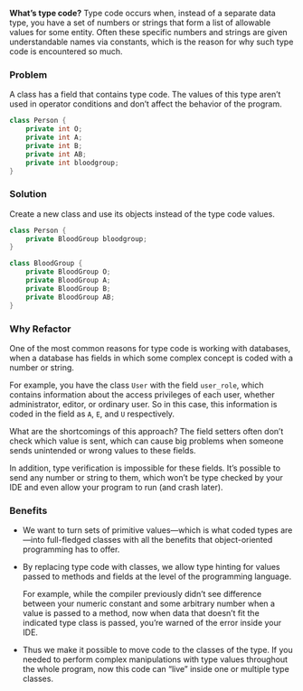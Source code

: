 
**What’s type code?** Type code occurs when, instead of a separate data type, you have a set of numbers or strings that form a list of allowable values for some entity. Often these specific numbers and strings are given understandable names via constants, which is the reason for why such type code is encountered so much.

### Problem

A class has a field that contains type code. The values of this type aren’t used in operator conditions and don’t affect the behavior of the program.

```java
class Person {
	private int O;
	private int A;
	private int B;
	private int AB;
	private int bloodgroup;
}
```

### Solution

Create a new class and use its objects instead of the type code values.

```java
class Person {
	private BloodGroup bloodgroup;
}
```

```java
class BloodGroup {
	private BloodGroup O;
	private BloodGroup A;
	private BloodGroup B;
	private BloodGroup AB;
}
```

### Why Refactor

One of the most common reasons for type code is working with databases, when a database has fields in which some complex concept is coded with a number or string.

For example, you have the class `User` with the field `user_role`, which contains information about the access privileges of each user, whether administrator, editor, or ordinary user. So in this case, this information is coded in the field as `A`, `E`, and `U` respectively.

What are the shortcomings of this approach? The field setters often don’t check which value is sent, which can cause big problems when someone sends unintended or wrong values to these fields.

In addition, type verification is impossible for these fields. It’s possible to send any number or string to them, which won’t be type checked by your IDE and even allow your program to run (and crash later).

### Benefits

- We want to turn sets of primitive values—which is what coded types are—into full-fledged classes with all the benefits that object-oriented programming has to offer.

- By replacing type code with classes, we allow type hinting for values passed to methods and fields at the level of the programming language.

    For example, while the compiler previously didn’t see difference between your numeric constant and some arbitrary number when a value is passed to a method, now when data that doesn’t fit the indicated type class is passed, you’re warned of the error inside your IDE.

- Thus we make it possible to move code to the classes of the type. If you needed to perform complex manipulations with type values throughout the whole program, now this code can “live” inside one or multiple type classes.